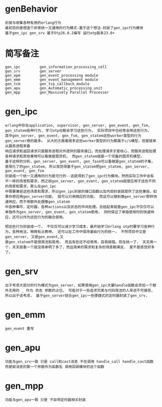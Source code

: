 # genBehavior

    封装与收集各种有用的erlang行为
    最初目的是想造个非常统一又通用的行为模式-基于这个想法-封装了gen_ipc行为模块
    基于gen_ipc gen_srv 基于Otp26.0.2编写 运行otp版本23.0+

# 简写备注

    gen_ipc         gen_information_processing_cell   
    gen_srv         gen_server
    gen_epm         gen_event_processing module
    gen_emm         gen_event_management module
    gen_tcm         gen_tcp_callback_module
    gen_apu         gen_Automatic_processing_unit
    gen_mpp         gen_Massively Parallel Processor

# gen_ipc

    erlang中存在application, supervisor, gen_server, gen_event, gen_fsm, gen_statem各种行为, 学习otp也都会学习这些行为， 实际项目中也经常会用这些行为，
    其中gen_server, gen_event, gen_fsm, gen_statem这些worker类型的行为gen_server用的最多。 从大的方面看很多这些worker类型的行为都属于c/s模型，但是就单从服务进程来看
    响应请求和返回请求只是服务进程对外提供的服务接口，而处理请求才是核心，而服务进程处理各种请求和其他事物可以看做是图灵机， 而gen_statem就是一个完备的图灵机模型，
    基于这样的分析，gen_server, gen_event, gen_fasm可以看做是gen_statem的子集，是简化了的gen_statem, 所以我觉得基于gen_statem把gen_statem, gen_server, gen_event, gen_fsm
    封装成一个统一又通用的行为是可行的--这就得到了gen_ipc行为模块。然而实际工作中会有不一样的场景和需求，而之前gen_server, gen_event, gen_statem就是应用于这些不同的场景和需求，那么在gen_ipc
    中需要兼容这些场景和需求，所以gen_ipc封装的接口函数以及内部封装就提供了这些兼容。如果你想应用gen_server功能， 就可以只用相应的功能， 而且可以做到像gen_server那样快速响应，而不用额外处理像gen_statem
    中各种事件，定时器，各种actions以及状态的中间处理。总结起来就是gen_ipc不仅仅可以单独作为gen_server, gen_event, gen_statem使用， 同时保证了单独使用时的快速响应，还可以作为这些行为的融合使用。
    
    把这些行为封装成一个， 不仅仅可以减少学习成本，最开始学习erlang otp时要学习各种行为，各种用法，稍微有点费神， 还可以在工作中保持基础行为的统一， 不然项目中又是gen_server, 又是gen_event,又
    是gen_statem不是很简洁和易用， 而且有些还不经常用，容易搞错。现在统一了， 天天用一个，天天就看一个就没简单明了多了，而且简单的需求和复杂的场景都满足， 是不是感觉好多了。

# gen_srv

    出于考虑大部分的行为模式为gen_server, 如果使用gen_ipc大量handle函数会添加一个额外无用的 _ 作为 状态 参数的占位， 可能对于一些追求完美与代码简洁的人来说不可接受，
    所以出于该考虑， 基于gen_server结合gen_ipc一些便捷式的定时器封装了gen_srv. 

# gen_emm 
    gen_event 重写

# gen_apu 
    功能与gen_srv一致 只是 call和cast消息 不在调用 handle_call handle_cast函数 而是取消息的第一个参数作为函数名 调用回调模块的这个函数

# gen_mpp
    功能与gen_apu一致 只是 不自带定时器相关封装

    
    
    
